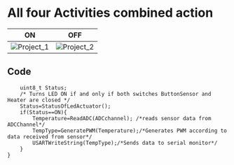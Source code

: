 # All four Activities combined action

|ON|OFF|
|:--:|:--:|
|![Project_1](https://user-images.githubusercontent.com/65846052/116677707-25ef7180-a9c6-11eb-89a1-7b3fe7b61b39.png)|![Project_2](https://user-images.githubusercontent.com/65846052/116677779-3b649b80-a9c6-11eb-80a8-31198c4caed2.png)|


## Code 
```while(1){
	uint8_t Status;
	/* Turns LED ON if and only if both switches ButtonSensor and Heater are closed */
	Status=StatusOfLedActuator();
	if(Status==ON){
		Temperature=ReadADC(ADCchannel); /*reads sensor data from ADCChannel*/
		TempType=GeneratePWM(Temperature);/*Generates PWM according to data received from sensor*/
		USARTWriteString(TempType);/*Sends data to serial monitor*/
	}
}
```
